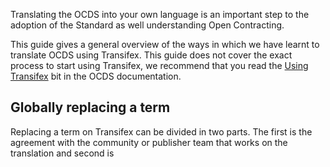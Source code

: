 Translating the OCDS into your own language is an important step to the adoption of the Standard as well understanding Open Contracting. 

This guide gives a general overview of the ways in which we have learnt to translate OCDS using Transifex. This guide does not cover the exact process to start using Transifex, we recommend that you read the [Using Transifex](http://ocds-standard-development-handbook.readthedocs.io/en/latest/standard/translation/#using-transifex) bit in the OCDS documentation. 

## Globally replacing a term

Replacing a term on Transifex can be divided in two parts. The first is the agreement with the community or publisher team that works on the translation and second is 